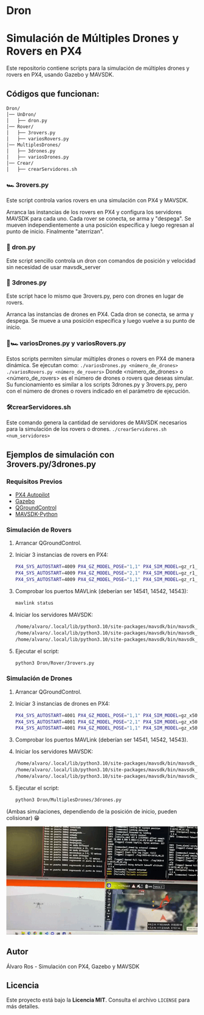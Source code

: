 # Dron
# Simulación de Múltiples Drones y Rovers en PX4

Este repositorio contiene scripts para la simulación de múltiples drones y rovers en PX4, usando Gazebo y MAVSDK.

## Códigos que funcionan:

```
Dron/
│── UnDron/
│   ├── dron.py
│── Rover/
│   ├── 3rovers.py
│   ├── variosRovers.py
│── MultiplesDrones/
│   ├── 3drones.py
│   ├── variosDrones.py
│── Crear/
│   ├── crearServidores.sh
```
### 🏎️ 3rovers.py
Este script controla varios rovers en una simulación con PX4 y MAVSDK.

Arranca las instancias de los rovers en PX4 y configura los servidores MAVSDK para cada uno.
Cada rover se conecta, se arma y "despega".
Se mueven independientemente a una posición específica y luego regresan al punto de inicio.
Finalmente "aterrizan".

### 🚁 dron.py
Este script sencillo controla un dron con comandos de posición y velocidad sin necesidad de usar mavsdk_server

### 🚁 3drones.py
Este script hace lo mismo que 3rovers.py, pero con drones en lugar de rovers.

Arranca las instancias de drones en PX4.
Cada dron se conecta, se arma y despega.
Se mueve a una posición específica y luego vuelve a su punto de inicio.

### 🚁🏎️ variosDrones.py y variosRovers.py
Estos scripts permiten simular múltiples drones o rovers en PX4 de manera dinámica. Se ejecutan como:
    ```
    ./variosDrones.py <número_de_drones>
    ./variosRovers.py <número_de_rovers>
    ```
Donde <número_de_drones> o <número_de_rovers> es el número de drones o rovers que deseas simular. Su funcionamiento es similar a los scripts 3drones.py y 3rovers.py, pero con el número de drones o rovers indicado en el parámetro de ejecución.


### 🛠️crearServidores.sh
Este comando genera la cantidad de servidores de MAVSDK necesarios para la simulación de los rovers o drones.
    ```
    ./crearServidores.sh <num_servidores>
    ```

## Ejemplos de simulación con 3rovers.py/3drones.py
### Requisitos Previos

- [PX4 Autopilot](https://px4.io/)
- [Gazebo](https://gazebosim.org/)
- [QGroundControl](https://qgroundcontrol.com/)
- [MAVSDK-Python](https://mavsdk.mavlink.io/main/en/python/)

### Simulación de Rovers

1. Arrancar QGroundControl.
2. Iniciar 3 instancias de rovers en PX4:

    ```sh
    PX4_SYS_AUTOSTART=4009 PX4_GZ_MODEL_POSE="1,1" PX4_SIM_MODEL=gz_r1_rover ./build/px4_sitl_default/bin/px4 -i 1
    PX4_SYS_AUTOSTART=4009 PX4_GZ_MODEL_POSE="2,1" PX4_SIM_MODEL=gz_r1_rover ./build/px4_sitl_default/bin/px4 -i 2
    PX4_SYS_AUTOSTART=4009 PX4_GZ_MODEL_POSE="1,1" PX4_SIM_MODEL=gz_r1_rover ./build/px4_sitl_default/bin/px4 -i 3
    ```
3. Comprobar los puertos MAVLink (deberían ser 14541, 14542, 14543):

    ```sh
    mavlink status
    ```
4. Iniciar los servidores MAVSDK:

    ```sh
    /home/alvaro/.local/lib/python3.10/site-packages/mavsdk/bin/mavsdk_server -p 50040 udp://:14541
    /home/alvaro/.local/lib/python3.10/site-packages/mavsdk/bin/mavsdk_server -p 50041 udp://:14542
    /home/alvaro/.local/lib/python3.10/site-packages/mavsdk/bin/mavsdk_server -p 50042 udp://:14543
    ```
5. Ejecutar el script:

    ```sh
    python3 Dron/Rover/3rovers.py
    ```

### Simulación de Drones

1. Arrancar QGroundControl.
2. Iniciar 3 instancias de drones en PX4:

    ```sh
    PX4_SYS_AUTOSTART=4001 PX4_GZ_MODEL_POSE="1,1" PX4_SIM_MODEL=gz_x500 ./build/px4_sitl_default/bin/px4 -i 1
    PX4_SYS_AUTOSTART=4001 PX4_GZ_MODEL_POSE="2,1" PX4_SIM_MODEL=gz_x500 ./build/px4_sitl_default/bin/px4 -i 2
    PX4_SYS_AUTOSTART=4001 PX4_GZ_MODEL_POSE="1,1" PX4_SIM_MODEL=gz_x500 ./build/px4_sitl_default/bin/px4 -i 3
    ```
3. Comprobar los puertos MAVLink (deberían ser 14541, 14542, 14543).
4. Iniciar los servidores MAVSDK:

    ```sh
    /home/alvaro/.local/lib/python3.10/site-packages/mavsdk/bin/mavsdk_server -p 50040 udp://:14541
    /home/alvaro/.local/lib/python3.10/site-packages/mavsdk/bin/mavsdk_server -p 50041 udp://:14542
    /home/alvaro/.local/lib/python3.10/site-packages/mavsdk/bin/mavsdk_server -p 50042 udp://:14543
    ```
5. Ejecutar el script:

    ```sh
    python3 Dron/MultiplesDrones/3drones.py
    ```

(Ambas simulaciones, dependiendo de la posición de inicio, pueden colisionar) 😁

![Descripción](Media/1.gif)


## Autor
Álvaro Ros - Simulación con PX4, Gazebo y MAVSDK

## Licencia
Este proyecto está bajo la **Licencia MIT**. Consulta el archivo `LICENSE` para más detalles.

